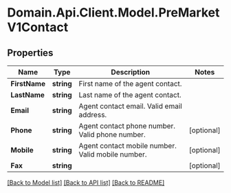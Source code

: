 # Domain.Api.Client.Model.PreMarketV1Contact
## Properties

Name | Type | Description | Notes
------------ | ------------- | ------------- | -------------
**FirstName** | **string** | First name of the agent contact. | 
**LastName** | **string** | Last name of the agent contact. | 
**Email** | **string** | Agent contact email. Valid email address. | 
**Phone** | **string** | Agent contact phone number. Valid phone number. | [optional] 
**Mobile** | **string** | Agent contact mobile number. Valid mobile number. | [optional] 
**Fax** | **string** |  | [optional] 

[[Back to Model list]](../README.md#documentation-for-models) [[Back to API list]](../README.md#documentation-for-api-endpoints) [[Back to README]](../README.md)

